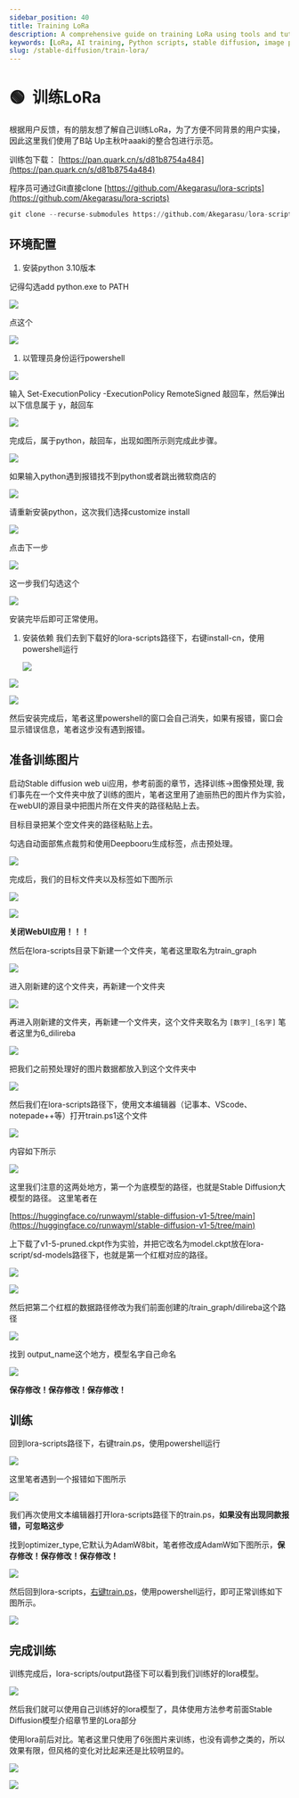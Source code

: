 ```yaml
---
sidebar_position: 40
title: Training LoRa
description: A comprehensive guide on training LoRa using tools and tutorials from popular online resources.
keywords: [LoRa, AI training, Python scripts, stable diffusion, image preprocessing, AI model training]
slug: /stable-diffusion/train-lora/
---
```


# 🟢  训练LoRa

根据用户反馈，有的朋友想了解自己训练LoRa，为了方便不同背景的用户实操，因此这里我们使用了B站 Up主秋叶aaaki的整合包进行示范。

训练包下载： [https://pan.quark.cn/s/d81b8754a484](https://pan.quark.cn/s/d81b8754a484)

程序员可通过Git直接clone [https://github.com/Akegarasu/lora-scripts](https://github.com/Akegarasu/lora-scripts)

```python
git clone --recurse-submodules https://github.com/Akegarasu/lora-scripts
```

## 环境配置

1. 安装python 3.10版本

记得勾选add python.exe to PATH

![](https://cdn.jsdelivr.net/gh/donttal/imgbed/img/ea42beb5e657c0a0ddaa46b0789a8a6c.png)

点这个

![](https://cdn.jsdelivr.net/gh/donttal/imgbed/img/7ba72d367d7710059fdce55cf455e2ab.png)

1. 以管理员身份运行powershell

![](https://cdn.jsdelivr.net/gh/donttal/imgbed/img/e1df1d0940a8da0b064388b4adb01e6b.png)

输入 Set-ExecutionPolicy -ExecutionPolicy RemoteSigned 敲回车，然后弹出以下信息属于 y，敲回车

![](https://cdn.jsdelivr.net/gh/donttal/imgbed/img/873d4e318513fb5228ad7d64cd13ed7a.png)

完成后，属于python，敲回车，出现如图所示则完成此步骤。

![](https://cdn.jsdelivr.net/gh/donttal/imgbed/img/966822446f8ed626b76b284bee2efb51.png)

如果输入python遇到报错找不到python或者跳出微软商店的

![](https://cdn.jsdelivr.net/gh/donttal/imgbed/img/b95f05aef428190187ccd3268b2ae112.png)

请重新安装python，这次我们选择customize install

![](https://cdn.jsdelivr.net/gh/donttal/imgbed/img/3015ba4c3ce4a7280cafdd1da20162ce.png)

点击下一步

![](https://cdn.jsdelivr.net/gh/donttal/imgbed/img/183d78d413ef6bf3fdbb574a69f443b7.png)

这一步我们勾选这个

![](https://cdn.jsdelivr.net/gh/donttal/imgbed/img/02e2ec9acc2bf033ae2c6a90346df90f.png)

安装完毕后即可正常使用。

1. 安装依赖 我们去到下载好的lora-scripts路径下，右键install-cn，使用powershell运行
   
    ![](https://cdn.jsdelivr.net/gh/donttal/imgbed/img/9be5b149e341b95ba5bdeb8dda5b0a09.png)
    

![](https://cdn.jsdelivr.net/gh/donttal/imgbed/img/2b683dbfabd24bac34921eb644bf886d.png)

![](https://cdn.jsdelivr.net/gh/donttal/imgbed/img/6c14594a11b3a8eeb5e5e2ba07070577.png)

然后安装完成后，笔者这里powershell的窗口会自己消失，如果有报错，窗口会显示错误信息，笔者这步没有遇到报错。

## 准备训练图片

启动Stable diffusion web ui应用，参考前面的章节，选择训练->图像预处理, 我们事先在一个文件夹中放了训练的图片，笔者这里用了迪丽热巴的图片作为实验，在webUI的源目录中把图片所在文件夹的路径粘贴上去。

目标目录把某个空文件夹的路径粘贴上去。

勾选自动面部焦点裁剪和使用Deepbooru生成标签，点击预处理。

![](https://cdn.jsdelivr.net/gh/donttal/imgbed/img/dd8747742c5e748426946ce59f45dc8f.png)

完成后，我们的目标文件夹以及标签如下图所示

![](https://cdn.jsdelivr.net/gh/donttal/imgbed/img/9c4981a4940d64f772f3b82edfcb6012.png)

![](https://cdn.jsdelivr.net/gh/donttal/imgbed/img/73707355a04087b5f62552b7329f53e7.png)

**关闭WebUI应用！！！**

然后在lora-scripts目录下新建一个文件夹，笔者这里取名为train_graph

![](https://cdn.jsdelivr.net/gh/donttal/imgbed/img/479949ad4c47cd8cf2bed5bd06acef8b.png)

进入刚新建的这个文件夹，再新建一个文件夹

![](https://cdn.jsdelivr.net/gh/donttal/imgbed/img/fb1ca68758992da64ede294cd93b0c18.png)

再进入刚新建的文件夹，再新建一个文件夹，这个文件夹取名为 `[数字]_[名字]` 笔者这里为6_dilireba

![](https://cdn.jsdelivr.net/gh/donttal/imgbed/img/21bef6d4ec135170a64ca56cd3ec086f.png)

把我们之前预处理好的图片数据都放入到这个文件夹中

![](https://cdn.jsdelivr.net/gh/donttal/imgbed/img/e2bd0e87032d501ff46780caeec4943a.png)

然后我们在lora-scripts路径下，使用文本编辑器（记事本、VScode、notepade++等）打开train.ps1这个文件

![](https://cdn.jsdelivr.net/gh/donttal/imgbed/img/c39821fe63f101354a4bcfd462276ac7.png)

内容如下所示

![](https://cdn.jsdelivr.net/gh/donttal/imgbed/img/19d9c14dbb41ef45784759ebc0525bda.png)

这里我们注意的这两处地方，第一个为底模型的路径，也就是Stable Diffusion大模型的路径。 这里笔者在

[https://huggingface.co/runwayml/stable-diffusion-v1-5/tree/main](https://huggingface.co/runwayml/stable-diffusion-v1-5/tree/main)

上下载了v1-5-pruned.ckpt作为实验，并把它改名为model.ckpt放在lora-script/sd-models路径下，也就是第一个红框对应的路径。

![](https://cdn.jsdelivr.net/gh/donttal/imgbed/img/a6352a5bc8c72face27833817feac0a9.png)

![](https://cdn.jsdelivr.net/gh/donttal/imgbed/img/356430a32e3a7b82899ad13cfc963501.png)

然后把第二个红框的数据路径修改为我们前面创建的/train_graph/dilireba这个路径

![](https://cdn.jsdelivr.net/gh/donttal/imgbed/img/b54d60e538b72e5d9a20615bcf5e403c.png)

找到 output_name这个地方，模型名字自己命名

![](https://cdn.jsdelivr.net/gh/donttal/imgbed/img/3db3993a80b17e300da0fa95729beaee.png)

**保存修改！保存修改！保存修改！**

## 训练

回到lora-scripts路径下，右键train.ps，使用powershell运行

![](https://cdn.jsdelivr.net/gh/donttal/imgbed/img/84dc934f9d095bc48f93c5e7390d28db.png)

这里笔者遇到一个报错如下图所示

![](https://cdn.jsdelivr.net/gh/donttal/imgbed/img/94296e1a4e82f6f4336acf427644508a.png)

我们再次使用文本编辑器打开lora-scripts路径下的train.ps，**如果没有出现同款报错，可忽略这步**

找到optimizer_type,它默认为AdamW8bit，笔者修改成AdamW如下图所示，**保存修改！保存修改！保存修改！**

![](https://cdn.jsdelivr.net/gh/donttal/imgbed/img/1f722e5d9ac9799513b707776931012f.png)

然后回到lora-scripts，[右键train.ps](http://xn--train-iw8hn010b.ps/)，使用powershell运行，即可正常训练如下图所示。

![](https://cdn.jsdelivr.net/gh/donttal/imgbed/img/7f53f9cc2c9a41ca000c1045a5e69719.png)

## 完成训练

训练完成后，lora-scripts/output路径下可以看到我们训练好的lora模型。

![](https://cdn.jsdelivr.net/gh/donttal/imgbed/img/6b90a8bd0f689b22e5d27bba9d937f22.png)

然后我们就可以使用自己训练好的lora模型了，具体使用方法参考前面Stable Diffusion模型介绍章节里的Lora部分

使用lora前后对比。笔者这里只使用了6张图片来训练，也没有调参之类的，所以效果有限，但风格的变化对比起来还是比较明显的。

![](https://cdn.jsdelivr.net/gh/donttal/imgbed/img/a2cddde73d05c0d05c931e7f87267e23.png)

![](https://cdn.jsdelivr.net/gh/donttal/imgbed/img/babc524c101e8a19444f76253687a0e0.png)